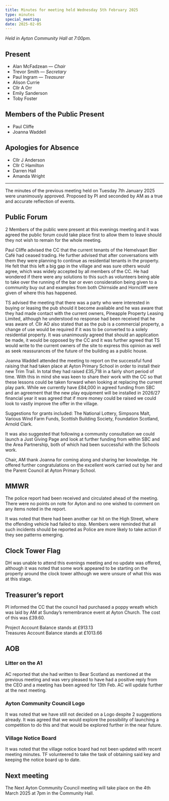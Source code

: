 ```yaml
---
title: Minutes for meeting held Wednesday 5th February 2025
type: minutes
special_meeting:
date: 2025-02-05
---
```


*Held in Ayton Community Hall at 7:00pm.*

## Present

* Alan McFadzean — *Chair*
* Trevor Smith — *Secretary*
* Paul Ingram — *Treasurer*
* Alison Currie
* Cllr A Orr
* Emily Sanderson
* Toby Foster

## Members of the Public Present

* Paul Cliffe
* Joanna Waddell

## Apologies for Absence

* Cllr J Anderson
* Cllr C Hamilton
* Darren Hall
* Amanda Wright

---

The minutes of the previous meeting held on Tuesday 7th January 2025 were
unanimously approved. Proposed by PI and seconded by AM as a true and accurate
reflection of events.

## Public Forum

2 Members of the public were present at this evenings meeting and it was agreed
the public forum could take place first to allow them to leave should they not
wish to remain for the whole meeting.

Paul Cliffe advised the CC that the current tenants of the Hemelvaart Bier Café
had ceased trading. He further advised that after conversations with them they
were planning to continue as residential tenants in the property. He felt that
this left a big gap in the village and was sure others would agree, which was
widely accepted by all members of the CC. He had wondered if there were any
solutions to this such as volunteers being able to take over the running of the
bar or even consideration being given to a community buy out and examples from
both Chirnside and Horncliff were given of where this has happened.

TS advised the meeting that there was a party who were interested in buying or
leasing the pub should it become available and he was aware that they had made
contact with the current owners, Pineapple Property Leasing Limited, although
he understood no response had been received that he was aware of. Cllr AO also
stated that as the pub is a commercial property, a change of use would be
required if it was to be converted to a solely residential property. It was
unanimously agreed that should an application be made, it would be opposed by
the CC and it was further agreed that TS would write to the current owners of
the site to express this opinion as well as seek reassurances of the future of
the building as a public house.

Joanna Waddell attended the meeting to report on the successful fund raising
that had taken place at Ayton Primary School in order to install their new Trim
Trail. In total they had raised £35,718 in a fairly short period of time. With
this in mind she was keen to share their work with the CC so that these lessons
could be taken forward when looking at replacing the current play park. While we
currently have £84,000 in agreed funding from SBC and an agreement that the new
play equipment will be installed in 2026/27 financial year it was agreed that
if more money could be raised we could look to vastly improve the offer in the
village.

Suggestions for grants included: The National Lottery, Simpsons Malt, Various
Wind Farm Funds, Scottish Building Society, Foundation Scotland, Arnold Clark.

It was also suggested that following a community consultation we could launch
a Just Giving Page and look at further funding from within SBC and the Area
Partnership, both of which had been successful with the Schools work.

Chair, AM thank Joanna for coming along and sharing her knowledge. He offered
further congratulations on the excellent work carried out by her and the Parent
Council at Ayton Primary School.

## MMWR

The police report had been received and circulated ahead of the meeting. There
were no points on note for Ayton and no one wished to comment on any items noted
in the report.

It was noted that there had been another car hit on the High Street, where
the offending vehicle had failed to stop. Members were reminded that all such
incidents should be reported as Police are more likely to take action if they
see patterns emerging.

## Clock Tower Flag

DH was unable to attend this evenings meeting and no update was offered,
although it was noted that some work appeared to be starting on the property
around the clock tower although we were unsure of what this was at this stage.

## Treasurer’s report

PI informed the CC that the council had purchased a poppy wreath which was laid
by AM at Sunday’s remembrance event at Ayton Church. The cost of this was
£39.60.

Project Account Balance stands at £913.13  
Treasures Account Balance stands at £1013.66

## AOB

### Litter on the A1

AC reported that she had written to Bear Scotland as mentioned at the previous
meeting and was very pleased to have had a positive reply from the CEO and
a meeting has been agreed for 13th Feb. AC will update further at the next
meeting.

### Ayton Community Council Logo

It was noted that we have still not decided on a Logo despite 2 suggestions
already. It was agreed that we would explore the possibility of launching a
competition to do this and that would be explored further in the near future.

### Village Notice Board

It was noted that the village notice board had not been updated with recent
meeting minutes. TF volunteered to take the task of obtaining said key and
keeping the notice board up to date.

## Next meeting

The Next Ayton Community Council meeting will take place on the 4th March 2025
at 7pm in the Community Hall.
